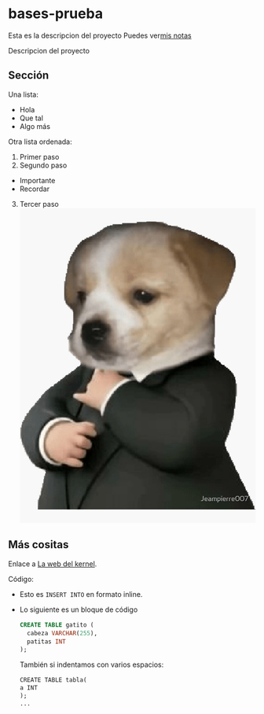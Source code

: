 # bases-prueba

Esta es la descripcion del proyecto
Puedes ver[mis notas](/mis-notas.md)

Descripcion del proyecto
## Sección
Una lista:
- Hola
- Que tal
- Algo más

Otra lista ordenada:
1. Primer paso
2. Segundo paso
  - Importante
  - Recordar
3. Tercer paso
![Un perro](perro.jpg)

## Más cositas
Enlace a [La web del kernel](https:/kernel.org).

Código:

- Esto es `INSERT INTO` en formato inline.
- Lo siguiente es un bloque de código

  ```sql
  CREATE TABLE gatito (
    cabeza VARCHAR(255),
    patitas INT
  );
  ```

  También si indentamos con varios espacios:

      CREATE TABLE tabla(
      a INT
      );
      ...

  
  
